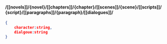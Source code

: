 #### /[[novels]]/{novel}/[[chapters]]/{chapter}/[[scenes]]/{scene}/[[scripts]]/{script}/[[paragraphs]]/{paragraph}/[[dialogues]]/
```json
{
	character:string,
	dialgoue:string
}
```